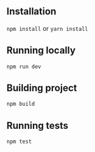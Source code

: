 ## Installation

`npm install` or `yarn install`

## Running locally

`npm run dev`

## Building project

`npm build`

## Running tests

`npm test`